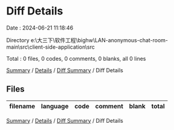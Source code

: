 # Diff Details

Date : 2024-06-21 11:18:46

Directory e:\\大三下\\软件工程\\bighw\\LAN-anonymous-chat-room-main\\src\\client-side-application\\src

Total : 0 files,  0 codes, 0 comments, 0 blanks, all 0 lines

[Summary](results.md) / [Details](details.md) / [Diff Summary](diff.md) / Diff Details

## Files
| filename | language | code | comment | blank | total |
| :--- | :--- | ---: | ---: | ---: | ---: |

[Summary](results.md) / [Details](details.md) / [Diff Summary](diff.md) / Diff Details